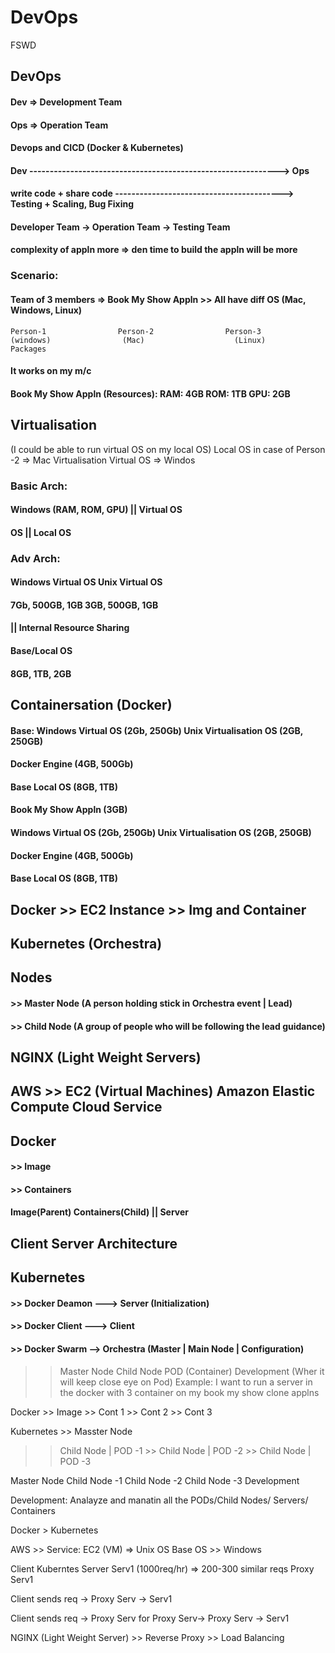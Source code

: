 # DevOps

FSWD

## DevOps

#### Dev => Development Team

#### Ops => Operation Team

#### Devops and CICD (Docker & Kubernetes)

#### Dev -------------------------------------------------------------> Ops

#### write code + share code -----------------------------------------> Testing + Scaling, Bug Fixing

#### Developer Team -> Operation Team -> Testing Team

#### complexity of appln more => den time to build the appln will be more

### Scenario:

#### Team of 3 members => Book My Show Appln >> All have diff OS (Mac, Windows, Linux)

    Person-1                Person-2                Person-3
    (windows)                (Mac)                    (Linux)
    Packages

#### It works on my m/c

#### Book My Show Appln (Resources): RAM: 4GB ROM: 1TB GPU: 2GB

## Virtualisation

(I could be able to run virtual OS on my local OS) Local OS in case of Person -2 => Mac Virtualisation Virtual OS => Windos

### Basic Arch:

#### Windows (RAM, ROM, GPU) || Virtual OS

#### OS || Local OS

### Adv Arch:

#### Windows Virtual OS Unix Virtual OS

#### 7Gb, 500GB, 1GB 3GB, 500GB, 1GB

#### || Internal Resource Sharing

#### Base/Local OS

#### 8GB, 1TB, 2GB

## Containersation (Docker)

#### Base: Windows Virtual OS (2Gb, 250Gb) Unix Virtualisation OS (2GB, 250GB)

#### Docker Engine (4GB, 500Gb)

#### Base Local OS (8GB, 1TB)

#### Book My Show Appln (3GB)

#### Windows Virtual OS (2Gb, 250Gb) Unix Virtualisation OS (2GB, 250GB)

#### Docker Engine (4GB, 500Gb)

#### Base Local OS (8GB, 1TB)

## Docker >> EC2 Instance >> Img and Container

## Kubernetes (Orchestra)

## Nodes

#### >> Master Node (A person holding stick in Orchestra event | Lead)

#### >> Child Node (A group of people who will be following the lead guidance)

## NGINX (Light Weight Servers)

## AWS >> EC2 (Virtual Machines) Amazon Elastic Compute Cloud Service

## Docker

#### >> Image

#### >> Containers

#### Image(Parent) Containers(Child) || Server

## Client Server Architecture

## Kubernetes

#### >> Docker Deamon ---> Server (Initialization)

#### >> Docker Client ---> Client

#### >> Docker Swarm --> Orchestra (Master | Main Node | Configuration)

> > Master Node
> > Child Node
> > POD (Container)
> > Development (Wher it will keep close eye on Pod)
> > Example: I want to run a server in the docker with 3 container on my book my show clone applns

Docker >> Image >> Cont 1 >> Cont 2 >> Cont 3

Kubernetes >> Masster Node

> > Child Node | POD -1 >> Child Node | POD -2 >> Child Node | POD -3

Master Node Child Node -1 Child Node -2 Child Node -3 Development

Development: Analayze and manatin all the PODs/Child Nodes/ Servers/ Containers

Docker > Kubernetes

AWS >> Service: EC2 (VM) => Unix OS Base OS >> Windows

Client
Kuberntes
Server
Serv1 (1000req/hr) => 200-300 similar reqs Proxy Serv1

Client sends req -> Proxy Serv -> Serv1

Client sends req -> Proxy Serv for Proxy Serv-> Proxy Serv -> Serv1

NGINX (Light Weight Server) >> Reverse Proxy >> Load Balancing
